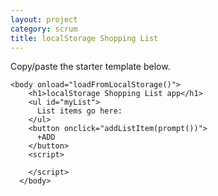```yaml
---
layout: project
category: scrum
title: localStorage Shopping List
---
```

Copy/paste the starter template below.
```
<body onload="loadFromLocalStorage()">
    <h1>localStorage Shopping List app</h1>
    <ul id="myList">
      List items go here:
    </ul>
    <button onclick="addListItem(prompt())">
      +ADD
    </button>
    <script>

    </script>
  </body>
```
